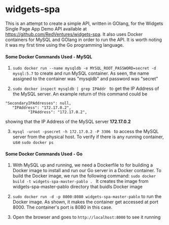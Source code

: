 # widgets-spa

This is an attempt to create a simple API, written in GOlang, for the Widgets Single Page App Demo API available at https://github.com/RedVentures/widgets-spa. It also uses Docker containers for MySQL and GOlang in order to run the API. It is worth noting it was my first time using the Go programming language.



#### Some Docker Commands Used - MySQL
1) ```sudo docker run --name mysqldb -e MYSQL_ROOT_PASSWORD=secret -d mysql:5.7``` to create and run MySQL container. As seen, the name assigned to the container was "mysqldb" and password was "secret"

2) ```sudo docker inspect mysqldb | grep IPAddr ``` to get the IP Address of the MySQL server. 
An example return of this command could be 
```
"SecondaryIPAddresses": null,
   "IPAddress": "172.17.0.2",
          "IPAddress": "172.17.0.2", 
 ```
 showing that the IP Address of the MySQL server **172.17.0.2**
 
 3) ```mysql -uroot -psecret -h 172.17.0.2 -P 3306 ``` to access the MySQL server from the physical host. To verify if there is any running container, use ``` sudo docker ps ```

#### Some Docker Commands Used - Go
1) With MySQL up and running, we need a Dockerfile to for building a Docker image to install and run our Go server in a Docker container. To build the Docker image, we run the following command: ```sudo docker build -t widgets-spa-master-pablo . ``` It creates the image from widgets-spa-master-pablo directory that buidls Docker image

2) ``` sudo docker run -d -p 8000:8080 widgets-spa-master-pablo ``` to run the Docker image. As shown, it makes the container get accessed at port 8000. The container's port is 8080 in this case.

3) Open the browser and goes to ```http://localhost:8000``` to see it running
